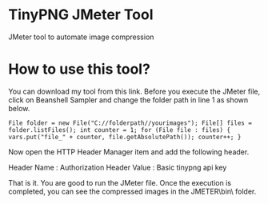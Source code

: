 # TinyPNG JMeter Tool
JMeter tool to automate image compression

# How to use this tool?


You can download my tool from this link. Before you execute the JMeter file, click on Beanshell Sampler and change the folder path in line 1 as shown below.


`File folder = new File("C://folderpath//yourimages");
File[] files = folder.listFiles();
int counter = 1;
for (File file : files) {
    vars.put("file_" + counter, file.getAbsolutePath());
    counter++;
}`


Now open the HTTP Header Manager item and add the following header.


Header Name		:	Authorization
Header Value		:	Basic tinypng api key

That is it. You are good to run the JMeter file. Once the execution is completed, you can see the compressed images in the JMETER\bin\ folder. 
